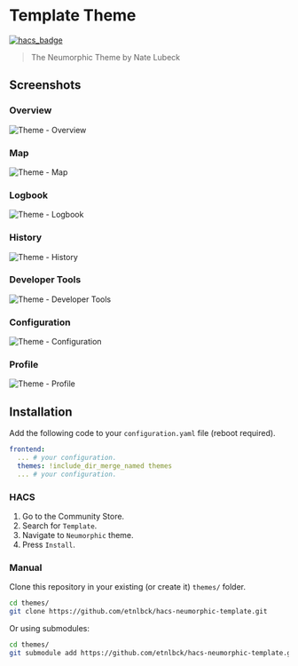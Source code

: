 # Template Theme

[![hacs_badge](https://img.shields.io/badge/HACS-Default-orange.svg)](https://github.com/hacs/integration)


> The Neumorphic Theme by Nate Lubeck

## Screenshots

### Overview

![Theme - Overview](https://raw.githubusercontent.com/home-assistant-community-themes/template/master/docs/theme-overview.png)

### Map

![Theme - Map](https://raw.githubusercontent.com/home-assistant-community-themes/template/master/docs/theme-map.png)

### Logbook

![Theme - Logbook](https://raw.githubusercontent.com/home-assistant-community-themes/template/master/docs/theme-logbook.png)

### History

![Theme - History](https://raw.githubusercontent.com/home-assistant-community-themes/template/master/docs/theme-history.png)

### Developer Tools

![Theme - Developer Tools](https://raw.githubusercontent.com/home-assistant-community-themes/template/master/docs/theme-developer-tools.png)

### Configuration

![Theme - Configuration](https://raw.githubusercontent.com/home-assistant-community-themes/template/master/docs/theme-configuration.png)

### Profile

![Theme - Profile](https://raw.githubusercontent.com/home-assistant-community-themes/template/master/docs/theme-profile.png)

## Installation

Add the following code to your `configuration.yaml` file (reboot required).

```yaml
frontend:
  ... # your configuration.
  themes: !include_dir_merge_named themes
  ... # your configuration.
```

### HACS

1. Go to the Community Store.
2. Search for `Template`.
3. Navigate to `Neumorphic` theme.
4. Press `Install`.

### Manual

Clone this repository in your existing (or create it) `themes/` folder.

```bash
cd themes/
git clone https://github.com/etnlbck/hacs-neumorphic-template.git
```

Or using submodules:

```bash
cd themes/
git submodule add https://github.com/etnlbck/hacs-neumorphic-template.git
```
